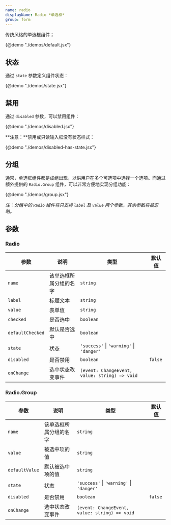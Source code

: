 ```yaml
---
name: radio
displayName: Radio *单选框*
group: form
---
```


传统风格的单选框组件；

{@demo "./demos/default.jsx"}

## 状态

通过 `state` 参数定义组件状态：

{@demo "./demos/state.jsx"}

## 禁用

通过 `disabled` 参数，可以禁用组件：

{@demo "./demos/disabled.jsx"}

**注意：**禁用或只读输入框没有状态样式：

{@demo "./demos/disabled-has-state.jsx"}

## 分组

通常，单选框组件都是成组出现，以供用户在多个可选项中选择一个选项。而通过额外提供的 `Radio.Group` 组件，可以非常方便地实现分组功能：

{@demo "./demos/group.jsx"}

_注：分组中的 `Radio` 组件将只支持 `label` 及 `value` 两个参数，其余参数将被忽略。_

## 参数

### Radio

| 参数             | 说明                   | 类型                                             | 默认值  |
| ---------------- | ---------------------- | ------------------------------------------------ | ------- |
| `name`           | 该单选框所属分组的名字 | `string`                                         |         |
| `label`          | 标题文本               | `string`                                         |         |
| `value`          | 表单值                 | `string`                                         |         |
| `checked`        | 是否选中               | `boolean`                                        |         |
| `defaultChecked` | 默认是否选中           | `boolean`                                        |         |
| `state`          | 状态                   | `'success'` &#124; `'warning'` &#124; `'danger'` |         |
| `disabled`       | 是否禁用               | `boolean`                                        | `false` |
| `onChange`       | 选中状态改变事件       | `(event: ChangeEvent, value: string) => void`    |         |

### Radio.Group

| 参数           | 说明                   | 类型                                             | 默认值  |
| -------------- | ---------------------- | ------------------------------------------------ | ------- |
| `name`         | 该单选框所属分组的名字 | `string`                                         |         |
| `value`        | 被选中项的值           | `string`                                         |         |
| `defaultValue` | 默认被选中项的值       | `string`                                         |         |
| `state`        | 状态                   | `'success'` &#124; `'warning'` &#124; `'danger'` |         |
| `disabled`     | 是否禁用               | `boolean`                                        | `false` |
| `onChange`     | 选中状态改变事件       | `(event: ChangeEvent, value: string) => void`    |         |
